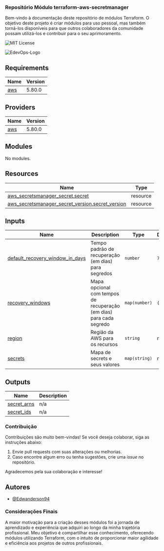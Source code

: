 <!-- BEGIN_TF_DOCS -->
### Repositório Módulo terraform-aws-secretmanager

Bem-vindo à documentação deste repositório de módulos Terraform. O objetivo deste projeto é criar módulos para uso pessoal, mas também torná-los disponíveis para que outros colaboradores da comunidade possam utilizá-los e contribuir para o seu aprimoramento.

<p>
  <img src="https://img.shields.io/badge/License-MIT-green.svg" alt="MIT License" />
</p>

![EdevOps-Logo](https://i.imgur.com/LVpNbS0.png)

## Requirements

| Name | Version |
|------|---------|
| <a name="requirement_aws"></a> [aws](#requirement\_aws) | 5.80.0 |

## Providers

| Name | Version |
|------|---------|
| <a name="provider_aws"></a> [aws](#provider\_aws) | 5.80.0 |

## Modules

No modules.

## Resources

| Name | Type |
|------|------|
| [aws_secretsmanager_secret.secret](https://registry.terraform.io/providers/hashicorp/aws/5.80.0/docs/resources/secretsmanager_secret) | resource |
| [aws_secretsmanager_secret_version.secret_version](https://registry.terraform.io/providers/hashicorp/aws/5.80.0/docs/resources/secretsmanager_secret_version) | resource |

## Inputs

| Name | Description | Type | Default | Required |
|------|-------------|------|---------|:--------:|
| <a name="input_default_recovery_window_in_days"></a> [default\_recovery\_window\_in\_days](#input\_default\_recovery\_window\_in\_days) | Tempo padrão de recuperação (em dias) para segredos | `number` | `7` | no |
| <a name="input_recovery_windows"></a> [recovery\_windows](#input\_recovery\_windows) | Mapa opcional com tempos de recuperação (em dias) para cada segredo | `map(number)` | `{}` | no |
| <a name="input_region"></a> [region](#input\_region) | Região da AWS para os recursos | `string` | n/a | yes |
| <a name="input_secrets"></a> [secrets](#input\_secrets) | Mapa de secrets e seus valores | `map(string)` | n/a | yes |

## Outputs

| Name | Description |
|------|-------------|
| <a name="output_secret_arns"></a> [secret\_arns](#output\_secret\_arns) | n/a |
| <a name="output_secret_ids"></a> [secret\_ids](#output\_secret\_ids) | n/a |

### Contribuição

Contribuições são muito bem-vindas! Se você deseja colaborar, siga as instruções abaixo:

1. Envie pull requests com suas alterações ou melhorias.
2. Caso encontre algum erro ou tenha sugestões, crie uma *issue* no repositório.

Agradecemos pela sua colaboração e interesse!

## Autores

- [@Edwanderson94](https://github.com/Edwanderson94)

### Considerações Finais

A maior motivação para a criação desses módulos foi a jornada de aprendizado e experiência que adquiri ao longo da minha trajetória profissional. Meu objetivo é compartilhar esse conhecimento, oferecendo módulos utilizando Terraform, com o intuito de proporcionar maior agilidade e eficiência aos projetos de outros profissionais.
<!-- END_TF_DOCS -->